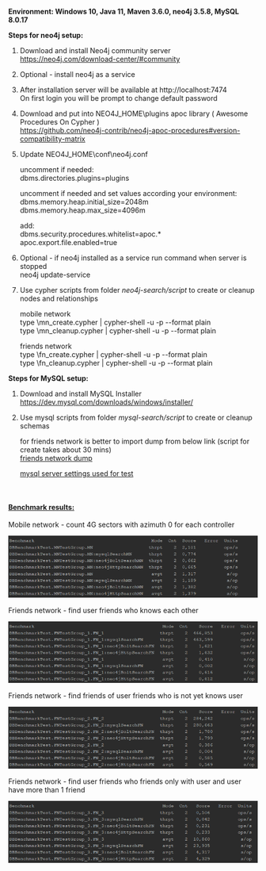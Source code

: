 **Environment: Windows 10, Java 11, Maven 3.6.0, neo4j 3.5.8, MySQL 8.0.17**

**Steps for neo4j setup:**

1. Download and install Neo4j community server<br>
   https://neo4j.com/download-center/#community
   
2. Optional - install neo4j as a service

3. After installation server will be available at http://localhost:7474<br>
   On first login you will be prompt to change default password
   
4. Download and put into NEO4J_HOME\plugins apoc library ( Awesome Procedures On Cypher )<br>
   https://github.com/neo4j-contrib/neo4j-apoc-procedures#version-compatibility-matrix
   
5. Update NEO4J_HOME\conf\neo4j.conf
   
   uncomment if needed:<br>
   dbms.directories.plugins=plugins
   
   uncomment if needed and set values according your environment:<br>
   dbms.memory.heap.initial_size=2048m<br>
   dbms.memory.heap.max_size=4096m
   
   add:<br>
   dbms.security.procedures.whitelist=apoc.*<br>
   apoc.export.file.enabled=true
   
6. Optional - if neo4j installed as a service run command when server is stopped<br>
   neo4j update-service
   
7. Use cypher scripts from folder _neo4j-search/script_ to create or cleanup nodes and relationships

   mobile network<br>
   type <path-to>\mn_create.cypher | cypher-shell -u <username> -p <password> --format plain<br>
   type <path-to>\mn_cleanup.cypher | cypher-shell -u <username> -p <password> --format plain
   
   friends network<br>
   type <path-to>\fn_create.cypher | cypher-shell -u <username> -p <password> --format plain<br>
   type <path-to>\fn_cleanup.cypher | cypher-shell -u <username> -p <password> --format plain
 
**Steps for MySQL setup:**

1. Download and install MySQL Installer<br>
   https://dev.mysql.com/downloads/windows/installer/
   
2. Use mysql scripts from folder _mysql-search/script_ to create or cleanup schemas
	
	for friends network is better to import dump from below link (script for create takes about 30 mins)<br>
	[friends network dump](https://drive.google.com/open?id=1f1PIzBRK2PH-EmeNN5iyvfvXhdChUXJZ)
	
	[mysql server settings used for test](https://drive.google.com/open?id=1nvF4XyQOKvAEPfQI_NApdwcv2VK7Ahzg)
   
<br/>

#### [Benchmark results:](#benchmark-results)

Mobile network - count 4G sectors with azimuth 0 for each controller

![](db-benchmark-test/images/mn_result.png)

Friends network - find user friends who knows each other

![](db-benchmark-test/images/fn_1_result.png)

Friends network - find friends of user friends who is not yet knows user

![](db-benchmark-test/images/fn_2_result.png)

Friends network - find user friends who friends only with user and user have more than 1 friend

![](db-benchmark-test/images/fn_3_result.png)
